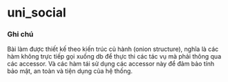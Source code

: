 # uni_social
### Ghi chú
Bài làm được thiết kế theo kiến trúc củ hành (onion structure),
nghĩa là các hàm không trực tiếp gọi xuống db để thực thi các tác vụ
mà phải thông qua các accessor.
Và các hàm tái sử dụng các accessor này để đảm bảo tính bảo mật,
an toàn và tiện dụng của hệ thống.
